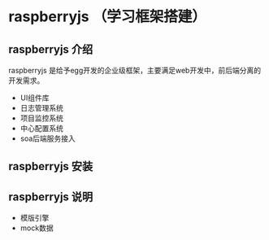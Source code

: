 # raspberryjs （学习框架搭建）

## raspberryjs 介绍

raspberryjs 是给予egg开发的企业级框架，主要满足web开发中，前后端分离的开发需求。

* UI组件库
* 日志管理系统
* 项目监控系统
* 中心配置系统
* soa后端服务接入

## raspberryjs 安装


## raspberryjs 说明

* 模版引擎
* mock数据